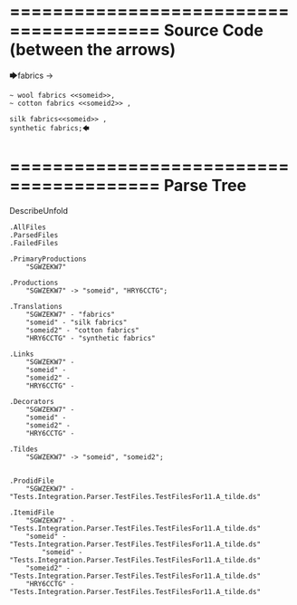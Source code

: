 ========================================
Source Code (between the arrows)
========================================

🡆fabrics ->

	~ wool fabrics <<someid>>,
	~ cotton fabrics <<someid2>> ,

	silk fabrics<<someid>> ,
	synthetic fabrics;🡄

========================================
Parse Tree
========================================
DescribeUnfold

    .AllFiles
    .ParsedFiles
    .FailedFiles

    .PrimaryProductions
        "SGWZEKW7" 

    .Productions
        "SGWZEKW7" -> "someid", "HRY6CCTG";

    .Translations
        "SGWZEKW7" - "fabrics"
        "someid" - "silk fabrics"
        "someid2" - "cotton fabrics"
        "HRY6CCTG" - "synthetic fabrics"

    .Links
        "SGWZEKW7" - 
        "someid" - 
        "someid2" - 
        "HRY6CCTG" - 

    .Decorators
        "SGWZEKW7" - 
        "someid" - 
        "someid2" - 
        "HRY6CCTG" - 

    .Tildes
        "SGWZEKW7" -> "someid", "someid2";


    .ProdidFile
        "SGWZEKW7" - "Tests.Integration.Parser.TestFiles.TestFilesFor11.A_tilde.ds"

    .ItemidFile
        "SGWZEKW7" - "Tests.Integration.Parser.TestFiles.TestFilesFor11.A_tilde.ds"
        "someid" - "Tests.Integration.Parser.TestFiles.TestFilesFor11.A_tilde.ds"
            "someid" - "Tests.Integration.Parser.TestFiles.TestFilesFor11.A_tilde.ds"
        "someid2" - "Tests.Integration.Parser.TestFiles.TestFilesFor11.A_tilde.ds"
        "HRY6CCTG" - "Tests.Integration.Parser.TestFiles.TestFilesFor11.A_tilde.ds"

